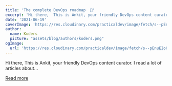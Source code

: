 ```yaml
---
title: 'The complete DevOps roadmap  🚀'
excerpt: 'Hi there,  This is Ankit, your friendly DevOps content curator. I read a lot of articles about...'
date: '2021-06-19'
coverImage: 'https://res.cloudinary.com/practicaldev/image/fetch/s--pEnuEIo0--/c_imagga_scale,f_auto,fl_progressive,h_420,q_auto,w_1000/https://dev-to-uploads.s3.amazonaws.com/uploads/articles/wsqnn0vbbq6ilg4zhgbh.png'
author:
  name: Koders
  picture: "assets/blog/authors/koders.png"
ogImage:
  url: 'https://res.cloudinary.com/practicaldev/image/fetch/s--pEnuEIo0--/c_imagga_scale,f_auto,fl_progressive,h_420,q_auto,w_1000/https://dev-to-uploads.s3.amazonaws.com/uploads/articles/wsqnn0vbbq6ilg4zhgbh.png'
---
```


Hi there,  This is Ankit, your friendly DevOps content curator. I read a lot of articles about...

[Read more](https://dev.to/ankit01oss/the-complete-devops-roadmap-28n1)
